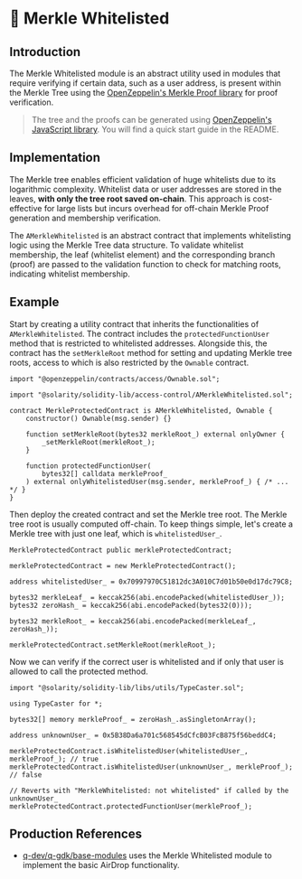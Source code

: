 # 📗 Merkle Whitelisted

## Introduction

The Merkle Whitelisted module is an abstract utility used in modules that require verifying if certain data, such as a user address, is present within the Merkle Tree using the [OpenZeppelin's Merkle Proof library](https://docs.openzeppelin.com/contracts/5.x/api/utils#MerkleProof) for proof verification.

> The tree and the proofs can be generated using [OpenZeppelin's JavaScript library](https://github.com/OpenZeppelin/merkle-tree). You will find a quick start guide in the README.

## Implementation

The Merkle tree enables efficient validation of huge whitelists due to its logarithmic complexity. Whitelist data or user addresses are stored in the leaves, **with only the tree root saved on-chain**. This approach is cost-effective for large lists but incurs overhead for off-chain Merkle Proof generation and membership verification.

The `AMerkleWhitelisted` is an abstract contract that implements whitelisting logic using the Merkle Tree data structure. To validate whitelist membership, the leaf (whitelist element) and the corresponding branch (proof) are passed to the validation function to check for matching roots, indicating whitelist membership.

## Example

Start by creating a utility contract that inherits the functionalities of `AMerkleWhitelisted`. The contract includes the `protectedFunctionUser` method that is restricted to whitelisted addresses. Alongside this, the contract has the `setMerkleRoot` method for setting and updating Merkle tree roots, access to which is also restricted by the `Ownable` contract.

```solidity
import "@openzeppelin/contracts/access/Ownable.sol";

import "@solarity/solidity-lib/access-control/AMerkleWhitelisted.sol";

contract MerkleProtectedContract is AMerkleWhitelisted, Ownable {
    constructor() Ownable(msg.sender) {}

    function setMerkleRoot(bytes32 merkleRoot_) external onlyOwner {
        _setMerkleRoot(merkleRoot_);
    }

    function protectedFunctionUser(
        bytes32[] calldata merkleProof_
    ) external onlyWhitelistedUser(msg.sender, merkleProof_) { /* ... */ }
}
```

Then deploy the created contract and set the Merkle tree root. The Merkle tree root is usually computed off-chain. To keep things simple, let's create a Merkle tree with just one leaf, which is `whitelistedUser_`.

```solidity
MerkleProtectedContract public merkleProtectedContract;

merkleProtectedContract = new MerkleProtectedContract();

address whitelistedUser_ = 0x70997970C51812dc3A010C7d01b50e0d17dc79C8;

bytes32 merkleLeaf_ = keccak256(abi.encodePacked(whitelistedUser_));
bytes32 zeroHash_ = keccak256(abi.encodePacked(bytes32(0)));

bytes32 merkleRoot_ = keccak256(abi.encodePacked(merkleLeaf_, zeroHash_));

merkleProtectedContract.setMerkleRoot(merkleRoot_);
```

Now we can verify if the correct user is whitelisted and if only that user is allowed to call the protected method.

```solidity
import "@solarity/solidity-lib/libs/utils/TypeCaster.sol";

using TypeCaster for *;

bytes32[] memory merkleProof_ = zeroHash_.asSingletonArray();

address unknownUser_ = 0x5B38Da6a701c568545dCfcB03FcB875f56beddC4;

merkleProtectedContract.isWhitelistedUser(whitelistedUser_, merkleProof_); // true
merkleProtectedContract.isWhitelistedUser(unknownUser_, merkleProof_);     // false

// Reverts with "MerkleWhitelisted: not whitelisted" if called by the unknownUser_
merkleProtectedContract.protectedFunctionUser(merkleProof_);
```

## Production References

* [q-dev/q-gdk/base-modules](https://gitlab.com/q-dev/q-gdk/module-integration-demo) uses the Merkle Whitelisted module to implement the basic AirDrop functionality.
